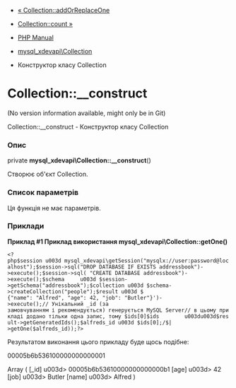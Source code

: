 - [«
Collection::addOrReplaceOne](mysql-xdevapi-collection.addorreplaceone.md)
- [Collection::count »](mysql-xdevapi-collection.count.md)

- [PHP Manual](index.md)
- [mysql_xdevapi\Collection](class.mysql-xdevapi-collection.md)
- Конструктор класу Collection

# Collection::\_\_construct

(No version information available, might only be in Git)

Collection::\_\_construct - Конструктор класу Collection

### Опис

private **mysql_xdevapi\Collection::\_\_construct**()

Створює об'єкт Collection.

### Список параметрів

Ця функція не має параметрів.

### Приклади

**Приклад #1 Приклад використання
**mysql_xdevapi\Collection::getOne()****

` <?php$session u003d mysql_xdevapi\getSession("mysqlx://user:password@localhost");$session->sql("DROP DATABASE IF EXISTS addressbook")->execute();$session->sql( "CREATE DATABASE addressbook")->execute();$schema     u003d $session->getSchema("addressbook");$collection u003d $schema->createCollection("people");$result u003d $ {"name": "Alfred", "age": 42, "job": "Butler"}')->execute();// Унікальний _id (за замовчуванням і рекомендується) генерується MySQL Server// в цьому прикладі додано тільки одна запис, тому $ids[0]$ids        u003du003d$result->getGeneratedIds();$alfreds_id u003d $ids[0];/$| >getOne($alfreds_id));?> `

Результатом виконання цього прикладу буде щось подібне:

00005b6b536100000000000001

Array
(
[_id] u003d> 00005b6b53610000000000000b1
[age] u003d> 42
[job] u003d> Butler
[name] u003d> Alfred
)
